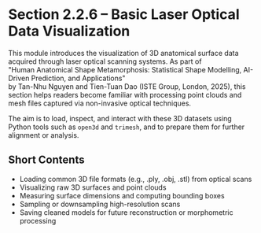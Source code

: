 # Section 2.2.6 – Basic Laser Optical Data Visualization

This module introduces the visualization of 3D anatomical surface data acquired through laser optical scanning systems. As part of  
"Human Anatomical Shape Metamorphosis: Statistical Shape Modelling, AI-Driven Prediction, and Applications"  
by Tan-Nhu Nguyen and Tien-Tuan Dao (ISTE Group, London, 2025), this section helps readers become familiar with processing point clouds and mesh files captured via non-invasive optical techniques.

The aim is to load, inspect, and interact with these 3D datasets using Python tools such as `open3d` and `trimesh`, and to prepare them for further alignment or analysis.

## Short Contents

- Loading common 3D file formats (e.g., .ply, .obj, .stl) from optical scans  
- Visualizing raw 3D surfaces and point clouds  
- Measuring surface dimensions and computing bounding boxes  
- Sampling or downsampling high-resolution scans  
- Saving cleaned models for future reconstruction or morphometric processing